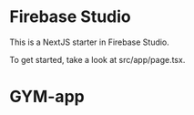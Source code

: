 # Firebase Studio

This is a NextJS starter in Firebase Studio.

To get started, take a look at src/app/page.tsx.

# GYM-app

